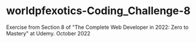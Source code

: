 # worldpfexotics-Coding_Challenge-8
Exercise from Section 8 of "The Complete Web Developer in 2022: Zero to Mastery" at Udemy. October 2022
